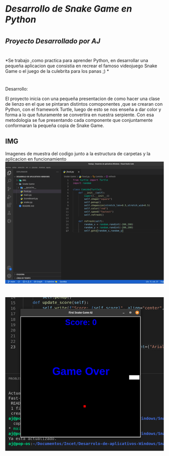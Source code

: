 # *Desarrollo de Snake Game en Python*
#
## *Proyecto Desarrollado por AJ*
#
#
*Se trabajo ,como practica para aprender Python, en desarrollar una pequeña aplicacion que consistia en recrear el famoso videojuego Snake Game o el juego de la culebrita para los panas ;) *
#
#
Desarrollo:

El proyecto inicia con una pequeña presentacion de como hacer una clase de lienzo en el que se pintaran distintos comoponentes ,que se crearan con Python, con el framework Turtle, luego de esto se nos enseña a dar color y forma a lo que futuramente se convertira en nuestra serpiente. Con esa metodologia se fue presentando cada componente que conjuntamente conformaran la pequeña copia de Snake Game.

## IMG
Imagenes de muestra del codigo junto a la estructura de carpetas y la aplicacion en funcionamiento
![muestraCodigoCarpetas](/IMG/EsAndMues.png)
#
![muestraGame](/IMG/MuesGame.png)
